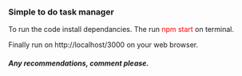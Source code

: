 <h3>Simple to do task manager</h3>

<p>To run the code install dependancies. The run <span style ="color:red;">npm start</span> on terminal.</p>
<p>Finally run on http://localhost/3000 on your web browser.</p>

<h5>Any recommendations, comment please.</h5>

